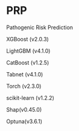 # PRP
Pathogenic Risk Prediction

XGBoost (v2.0.3)

LightGBM (v4.1.0)

CatBoost (v1.2.5)

Tabnet (v4.1.0)

Torch (v2.3.0)

scikit-learn (v1.2.2)

Shap(v0.45.0)

Optuna(v3.6.1)
